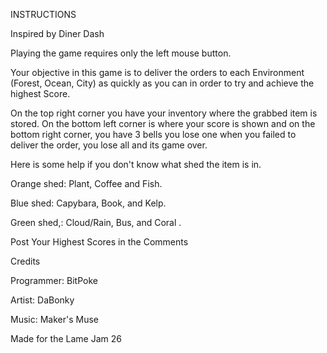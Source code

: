INSTRUCTIONS

Inspired by Diner Dash

Playing the game requires only the left mouse button.

Your objective in this game is to deliver the orders to each Environment (Forest, Ocean, City) as quickly as you can in order to try and achieve the highest Score.



On the top right corner you have your inventory where the grabbed item is stored.  On the bottom left corner is where your score is shown and on the bottom right corner, you have 3 bells you lose one when you failed to deliver the order, you lose all and its game over. 

Here is some help if you don't know what shed the item is in.

Orange shed: Plant, Coffee and Fish.

Blue shed: Capybara, Book, and Kelp.

Green shed,: Cloud/Rain, Bus, and Coral .

Post Your Highest Scores in the Comments

Credits

Programmer: BitPoke

Artist: DaBonky

Music: Maker's Muse

Made for the Lame Jam 26
